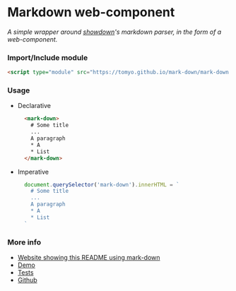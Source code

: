 # Markdown web-component

*A simple wrapper around [showdown](https://github.com/showdownjs/showdown/)'s markdown parser, in the form of a web-component.*

### Import/Include module

  ```html
  <script type="module" src="https://tomyo.github.io/mark-down/mark-down.js" >
  ```

### Usage

* Declarative

  ```html
    <mark-down>
      # Some title
      ...
      A paragraph
      * A
      * List
    </mark-down>
  ```

* Imperative

  ```js
    document.querySelector('mark-down').innerHTML = `
      # Some title
      ...
      A paragraph
      * A
      * List
    `
  ```

### More info

* [Website showing this README using mark-down](https://tomyo.github.io/mark-down/)
* [Demo](./demo.html)
* [Tests](./tests/shouldParseMD.html)
* [Github](https://github.com/tomyo/mark-down)

